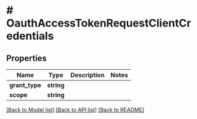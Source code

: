 # # OauthAccessTokenRequestClientCredentials

## Properties

Name | Type | Description | Notes
------------ | ------------- | ------------- | -------------
**grant_type** | **string** |  |
**scope** | **string** |  |

[[Back to Model list]](../../README.md#models) [[Back to API list]](../../README.md#endpoints) [[Back to README]](../../README.md)
